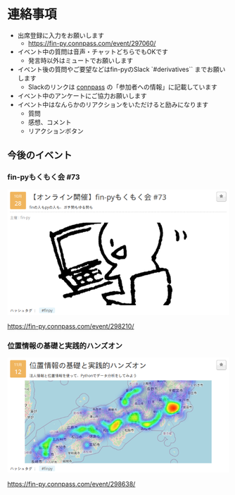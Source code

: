 # 連絡事項

- 出席登録に入力をお願いします
    - https://fin-py.connpass.com/event/297060/
- イベント中の質問は音声・チャットどちらでもOKです
    - 発言時以外はミュートでお願いします
- イベント後の質問やご要望などはfin-pyのSlack `#derivatives`` までお願いします
    - Slackのリンクは [connpass](https://fin-py.connpass.com/event/297060/) の「参加者への情報」に記載しています
- イベント中のアンケートにご協力お願いします
- イベント中はなんらかのリアクションをいただけると励みになります
    - 質問
    - 感想、コメント
    - リアクションボタン

## 今後のイベント

### fin-pyもくもく会 #73

![fin-pyもくもく会](./images/mokumoku.png)

https://fin-py.connpass.com/event/298210/

### 位置情報の基礎と実践的ハンズオン

![位置情報の基礎と実践的ハンズオン](./images/geo.png)

https://fin-py.connpass.com/event/298638/